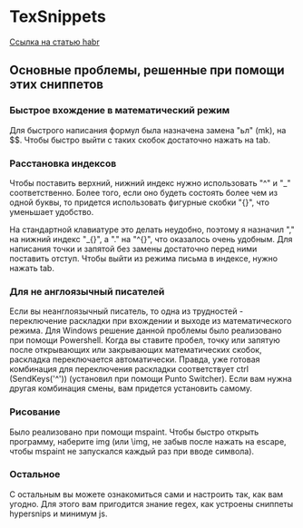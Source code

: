 # TexSnippets

[Ссылка на статью habr](https://habr.com/ru/post/711830/)

## Основные проблемы, решенные при помощи этих сниппетов

### Быстрое вхождение в математический режим

Для быстрого написания формул была назначена замена "ьл" (mk), на $$. Чтобы быстро выйти с таких скобок достаточно нажать на tab.

### Расстановка индексов

Чтобы поставить верхний, нижний индекс нужно использовать "^" и "_" соответственно. Более того, если оно будеть состоять более чем из одной буквы, то придется использовать фигурные скобки "{}", что уменьшает удобство.

На стандартной клавиатуре это делать неудобно, поэтому я назначил "," на нижний индекс "_{}", а "." на "^{}", что оказалось очень удобным. Для написания точки и запятой без замены достаточно перед ними поставить отступ. Чтобы выйти из режима письма в индексе, нужно нажать tab.

### Для не англоязычный писателей

Если вы неанглоязычный писатель, то одна из трудностей - переключение раскладки при вхождении и выходе из математического режима. Для Windows решение данной проблемы было реализовано при помощи Powershell. Когда вы ставите пробел, точку или запятую после открывающих или закрывающих математических скобок, раскладка переключается автоматически. Правда, уже готовая комбинация для переключения раскладки соответствует ctrl (SendKeys('^')) (установил при помощи Punto Switcher). Если вам нужна другая комбинация смены, вам придется установить самому.

### Рисование

Было реализовано при помощи mspaint. Чтобы быстро открыть программу, наберите img (или \img, не забыв после нажать на escape, чтобы mspaint не запускался каждый раз при вводе символа).

### Остальное

С остальным вы можете ознакомиться сами и настроить так, как вам угодно. Для этого вам пригодится знание regex, как устроены сниппеты hypersnips и минимум js.